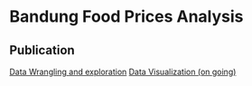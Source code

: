 # Bandung Food Prices Analysis

## Publication
[Data Wrangling and exploration](https://rpubs.com/stefkim/analisis_harga_cabai_bawang_kota_bandung) 
[Data Visualization (on going)]()